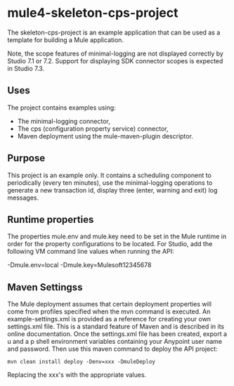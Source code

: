 # mule4-skeleton-cps-project
The skeleton-cps-project is an example application that can be used as a template for building a Mule application.

Note, the scope features of minimal-logging are not displayed correctly by Studio 7.1 or 7.2. Support for displaying SDK connector scopes is expected in Studio 7.3.

## Uses

The project contains examples using:

* The minimal-logging connector, 
* The cps (configuration property service) connector,
* Maven deployment using the mule-maven-plugin descriptor.

## Purpose
This project is an example only. It contains a scheduling component to periodically (every ten minutes), use the minimal-logging operations to generate a new transaction id, display three (enter, warning and exit) log messages.


## Runtime properties

The properties mule.env and mule.key need to be set in the Mule runtime in order for the property configurations to be located. 
For Studio, add the following VM command line values when running the API:

 -Dmule.env=local -Dmule.key=Mulesoft12345678

## Maven Settingss

The Mule deployment assumes that certain deployment properties will come from profiles specified when the mvn command is executed. An example-settings.xml is provided as a reference
for creating your own settings.xml file. This is a standard feature of Maven and is described in its online documentation. Once the settings.xml file has been created, export a u and a p shell environment variables containing your Anypoint user name and password. Then use this maven command to deploy the API project:

```
mvn clean install deploy -Denv=xxx -DmuleDeploy
```
Replacing the xxx's with the appropriate values.
